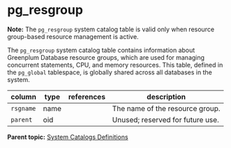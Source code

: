 # pg\_resgroup 

**Note:** The `pg_resgroup` system catalog table is valid only when resource group-based resource management is active.

The `pg_resgroup` system catalog table contains information about Greenplum Database resource groups, which are used for managing concurrent statements, CPU, and memory resources. This table, defined in the `pg_global` tablespace, is globally shared across all databases in the system.

|column|type|references|description|
|------|----|----------|-----------|
|`rsgname`|name| |The name of the resource group.|
|`parent`|oid| |Unused; reserved for future use.|

**Parent topic:** [System Catalogs Definitions](../system_catalogs/catalog_ref-html.html)

